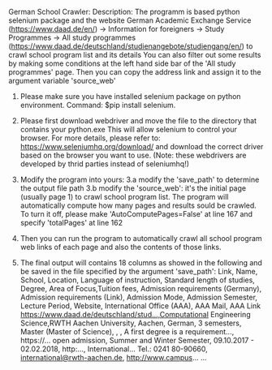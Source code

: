 German School Crawler:
Description: The programm is based python selenium package and the website German Academic Exchange Service (https://www.daad.de/en/) 
-> Information for foreigners 
-> Study Programmes 
-> All study programmes (https://www.daad.de/deutschland/studienangebote/studiengang/en/) to crawl school program list and its details
You can also filter out some results by making some conditions at the left hand side bar of the 'All study programmes' page.
Then you can copy the address link and assign it to the argument variable 'source_web'

1. Please make sure you have installed selenium package on python environment. Command: 
	$pip install selenium.
2. Please first download webdriver and move the file to the directory that contains your python.exe This will allow selenium to control your browser.
For more details, please refer to: https://www.seleniumhq.org/download/ and download the correct driver based on the browser you want to use.
(Note: these webdrivers are developed by thrid parties instead of seleniumhq!)
3. Modify the program into yours:
3.a modify the 'save_path' to determine the output file path
3.b modify the 'source_web': it's the initial page (usually page 1) to crawl school program list. The program will automatically compute how many pages and results sould be crawled. To turn it off, please make 'AutoComputePages=False' at line 167 and specify 'totalPages' at line 162

4. Then you can run the program to automatically crawl all school program web links of each page and also the contents of those links.
5. The final output will contains 18 columns as showed in the following and be saved in the file specified by the argument 'save_path':
		Link,				Name,				School,			Location,	Language of instruction,	Standard length of studies,		Degree,			Area of Focus,Tuition fees,		Admission requirements (Germany),	Admission requirements (Link),	Admission Mode,			Admission Semester,		Lecture Period,		Website,		International Office (AAA),		AAA Mail,			AAA Link
https://www.daad.de/deutschland/stud...,Computational Engineering Science,RWTH Aachen University,	Aachen,			German,				3 semesters,		Master (Master of Science),		,		,		A first degree is a requirement...,		https://...		open admission,		Summer and Winter Semester,	09.10.2017 - 02.02.2018,	http:...,	International... Tel.: 0241 80-90660,	international@rwth-aachen.de,	http://www.campus...
...
